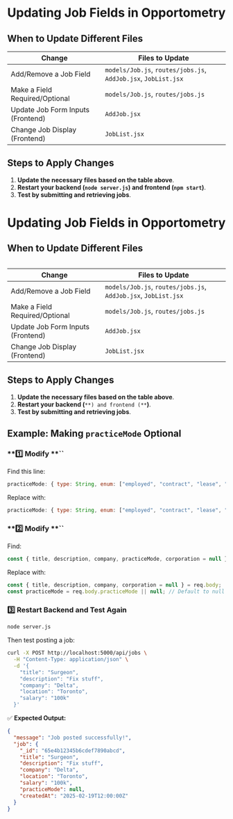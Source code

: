 # Updating Job Fields in Opportometry

## When to Update Different Files
| **Change**                        | **Files to Update**                                  |
|-----------------------------------|--------------------------------------------------|
| Add/Remove a Job Field            | `models/Job.js`, `routes/jobs.js`, `AddJob.jsx`, `JobList.jsx` |
| Make a Field Required/Optional    | `models/Job.js`, `routes/jobs.js`                |
| Update Job Form Inputs (Frontend) | `AddJob.jsx`                                      |
| Change Job Display (Frontend)     | `JobList.jsx`                                    |

## Steps to Apply Changes
1. **Update the necessary files based on the table above**.
2. **Restart your backend (`node server.js`) and frontend (`npm start`)**.
3. **Test by submitting and retrieving jobs**.


# Updating Job Fields in Opportometry

## When to Update Different Files

|   |
| - |

| **Change**                        | **Files to Update**                                            |
| --------------------------------- | -------------------------------------------------------------- |
| Add/Remove a Job Field            | `models/Job.js`, `routes/jobs.js`, `AddJob.jsx`, `JobList.jsx` |
| Make a Field Required/Optional    | `models/Job.js`, `routes/jobs.js`                              |
| Update Job Form Inputs (Frontend) | `AddJob.jsx`                                                   |
| Change Job Display (Frontend)     | `JobList.jsx`                                                  |

## Steps to Apply Changes

1. **Update the necessary files based on the table above**.
2. **Restart your backend (**``**) and frontend (**``**)**.
3. **Test by submitting and retrieving jobs**.

## Example: Making `practiceMode` Optional

### **1️⃣ Modify **``

Find this line:

```javascript
practiceMode: { type: String, enum: ["employed", "contract", "lease", "associate"], required: true },
```

Replace with:

```javascript
practiceMode: { type: String, enum: ["employed", "contract", "lease", "associate"], default: null },
```

### **2️⃣ Modify **``

Find:

```javascript
const { title, description, company, practiceMode, corporation = null } = req.body;
```

Replace with:

```javascript
const { title, description, company, corporation = null } = req.body;
const practiceMode = req.body.practiceMode || null; // Default to null if missing
```

### **3️⃣ Restart Backend and Test Again**

```bash
node server.js
```

Then test posting a job:

```bash
curl -X POST http://localhost:5000/api/jobs \
  -H "Content-Type: application/json" \
  -d '{
    "title": "Surgeon",
    "description": "Fix stuff",
    "company": "Delta",
    "location": "Toronto",
    "salary": "100k"
  }'
```

✅ **Expected Output:**

```json
{
  "message": "Job posted successfully!",
  "job": {
    "_id": "65e4b12345b6cdef7890abcd",
    "title": "Surgeon",
    "description": "Fix stuff",
    "company": "Delta",
    "location": "Toronto",
    "salary": "100k",
    "practiceMode": null,
    "createdAt": "2025-02-19T12:00:00Z"
  }
}
```


